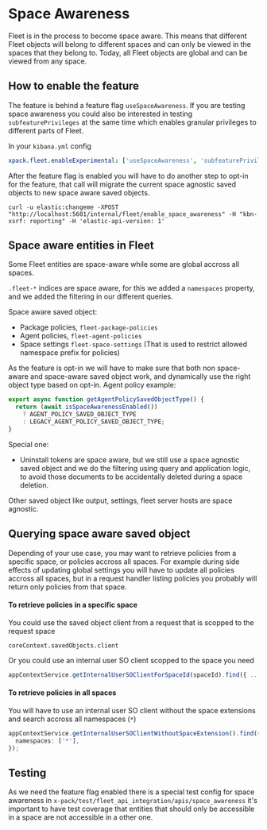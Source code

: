# Space Awareness

Fleet is in the process to become space aware. This means that different Fleet objects will belong to different spaces and can only be viewed in the spaces that they belong to. Today, all Fleet objects are global and can be viewed from any space.

## How to enable the feature

The feature is behind a feature flag `useSpaceAwareness`. If you are testing space awareness you could also be interested in testing `subfeaturePrivileges` at the same time which enables granular privileges to different parts of Fleet.

In your `kibana.yml` config

```yaml
xpack.fleet.enableExperimental: ['useSpaceAwareness', 'subfeaturePrivileges']
```

After the feature flag is enabled you will have to do another step to opt-in for the feature, that call will migrate the current space agnostic saved objects to new space aware saved objects.

```shell
curl -u elastic:changeme -XPOST "http://localhost:5601/internal/fleet/enable_space_awareness" -H "kbn-xsrf: reporting" -H 'elastic-api-version: 1'
```

## Space aware entities in Fleet

Some Fleet entities are space-aware while some are global accross all spaces.

`.fleet-*` indices are space aware, for this we added a `namespaces` property, and we added the filtering in our different queries.

Space aware saved object:

- Package policies, `fleet-package-policies`
- Agent policies, `fleet-agent-policies`
- Space settings `fleet-space-settings` (That is used to restrict allowed namespace prefix for policies)

As the feature is opt-in we will have to make sure that both non space-aware and space-aware saved object work, and dynamically use the right object type based on opt-in. Agent policy example:

```typescript
export async function getAgentPolicySavedObjectType() {
  return (await isSpaceAwarenessEnabled())
    ? AGENT_POLICY_SAVED_OBJECT_TYPE
    : LEGACY_AGENT_POLICY_SAVED_OBJECT_TYPE;
}
```

Special one:

- Uninstall tokens are space aware, but we still use a space agnostic saved object and we do the filtering using query and application logic, to avoid those documents to be accidentally deleted during a space deletion.

Other saved object like output, settings, fleet server hosts are space agnostic.

## Querying space aware saved object

Depending of your use case, you may want to retrieve policies from a specific space, or policies accross all spaces.
For example during side effects of updating global settings you will have to update all policies accross all spaces, but in a request handler listing policies you probably will return only policies from that space.

#### To retrieve policies in a specific space

You could use the saved object client from a request that is scopped to the request space

```
coreContext.savedObjects.client
```

Or you could use an internal user SO client scopped to the space you need

```typescript
appContextService.getInternalUserSOClientForSpaceId(spaceId).find({ ... })
```

#### To retrieve policies in all spaces

You will have to use an internal user SO client without the space extensions and search accross all namespaces (`*`)

```typescript
appContextService.getInternalUserSOClientWithoutSpaceExtension().find({
  namespaces: ['*'],
});
```

## Testing

As we need the feature flag enabled there is a special test config for space awareness in `x-pack/test/fleet_api_integration/apis/space_awareness` it's important to have test coverage that entities that should only be accessible in a space are not accessible in a other one.
